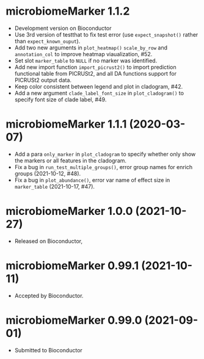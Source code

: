 # microbiomeMarker 1.1.2

+ Development version on Bioconductor
+ Use 3rd version of testthat to fix test error (use `expect_snapshot()` rather 
than `expect_known_ouput`).
+ Add two new arguments in `plot_heatmap()` `scale_by_row` and `annotation_col`
to improve heatmap viaualization, #52.
+ Set slot `marker_table` to `NULL` if no marker was identified.
+ Add new import function `import_picrust2()` to import prediction functional
table from PICRUSt2, and all DA functions support for PICRUSt2 output data.
+ Keep color consistent between legend and plot in cladogram, #42. 
+ Add a new argument `clade_label_font_size` in `plot_cladogram()` to specify 
font size of clade label, #49.

# microbiomeMarker  1.1.1 (2020-03-07)

+ Add a para `only_marker` in `plot_cladogram` to specify whether only show the 
markers or all features in the cladogram.
+ Fix a bug in `run_test_multiple_groups()`, error group names for enrich 
groups (2021-10-12, #48).
+ Fix a bug in `plot_abundance()`, error var name of effect size in
`marker_table` (2021-10-17, #47).

# microbiomeMarker 1.0.0 (2021-10-27)

+ Released on Bioconductor,

# microbiomeMarker 0.99.1 (2021-10-11)

+ Accepted by Bioconductor.

# microbiomeMarker 0.99.0 (2021-09-01)

+ Submitted to Bioconductor
